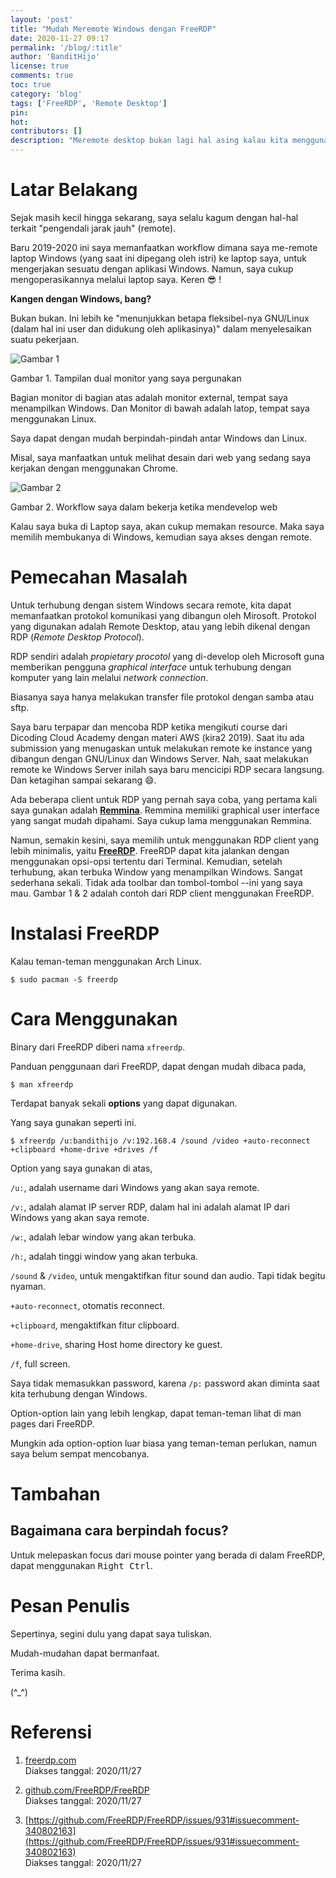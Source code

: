 ```yaml
---
layout: 'post'
title: "Mudah Meremote Windows dengan FreeRDP"
date: 2020-11-27 09:17
permalink: '/blog/:title'
author: 'BanditHijo'
license: true
comments: true
toc: true
category: 'blog'
tags: ['FreeRDP', 'Remote Desktop']
pin:
hot:
contributors: []
description: "Meremote desktop bukan lagi hal asing kalau kita menggunakan GNU/Linux. Saya pun juga sering menggunakan remote desktop untuk mengakses laptop Windows yang ada di ruangan lain. Dengan cara ini, saya tidak perlu repot-repot membawa dan memindahkan laptop tersebut ke ruangan saya. Cukup akses secara remote dengan RDP."
---
```


# Latar Belakang

Sejak masih kecil hingga sekarang, saya selalu kagum dengan hal-hal terkait "pengendali jarak jauh" (remote).

Baru 2019-2020 ini saya memanfaatkan workflow dimana saya me-remote laptop Windows (yang saat ini dipegang oleh istri) ke laptop saya, untuk mengerjakan sesuatu dengan aplikasi Windows. Namun, saya cukup mengoperasikannya melalui laptop saya. Keren 😎 !

**Kangen dengan Windows, bang?**

Bukan bukan. Ini lebih ke "menunjukkan betapa fleksibel-nya GNU/Linux (dalam hal ini user dan didukung oleh aplikasinya)" dalam menyelesaikan suatu pekerjaan.

![Gambar 1](https://i.postimg.cc/XqysDXhL/gambar-01.png)

Gambar 1. Tampilan dual monitor yang saya pergunakan

Bagian monitor di bagian atas adalah monitor external, tempat saya menampilkan Windows. Dan Monitor di bawah adalah latop, tempat saya menggunakan Linux.

Saya dapat dengan mudah berpindah-pindah antar Windows dan Linux.

Misal, saya manfaatkan untuk melihat desain dari web yang sedang saya kerjakan dengan menggunakan Chrome.

![Gambar 2](https://i.postimg.cc/Z0twk4zS/gambar-02.png)

Gambar 2. Workflow saya dalam bekerja ketika mendevelop web

Kalau saya buka di Laptop saya, akan cukup memakan resource. Maka saya memilih membukanya di Windows, kemudian saya akses dengan remote.


# Pemecahan Masalah

Untuk terhubung dengan sistem Windows secara remote, kita dapat memanfaatkan protokol komunikasi yang dibangun oleh Mirosoft. Protokol yang digunakan adalah Remote Desktop, atau yang lebih dikenal dengan RDP (*Remote Desktop Protocol*).

RDP sendiri adalah *propietary procotol* yang di-develop oleh Microsoft guna memberikan pengguna *graphical interface* untuk terhubung dengan komputer yang lain melalui *network connection*.

Biasanya saya hanya melakukan transfer file protokol dengan samba atau sftp.

Saya baru terpapar dan mencoba RDP ketika mengikuti course dari Dicoding Cloud Academy dengan materi AWS (kira2 2019). Saat itu ada submission yang menugaskan untuk melakukan remote ke instance yang dibangun dengan GNU/Linux dan Windows Server. Nah, saat melakukan remote ke Windows Server inilah saya baru mencicipi RDP secara langsung. Dan ketagihan sampai sekarang 😄.

Ada beberapa client untuk RDP yang pernah saya coba, yang pertama kali saya gunakan adalah [**Remmina**](https://remmina.org/). Remmina memiliki graphical user interface yang sangat mudah dipahami. Saya cukup lama menggunakan Remmina.

Namun, semakin kesini, saya memilih untuk menggunakan RDP client yang lebih minimalis, yaitu [**FreeRDP**](https://www.freerdp.com/). FreeRDP dapat kita jalankan dengan menggunakan opsi-opsi tertentu dari Terminal. Kemudian, setelah terhubung, akan terbuka Window yang menampilkan Windows. Sangat sederhana sekali. Tidak ada toolbar dan tombol-tombol --ini yang saya mau. Gambar 1 & 2 adalah contoh dari RDP client menggunakan FreeRDP.


# Instalasi FreeRDP

Kalau teman-teman menggunakan Arch Linux.

```
$ sudo pacman -S freerdp
```


# Cara Menggunakan

Binary dari FreeRDP diberi nama `xfreerdp`.

Panduan penggunaan dari FreeRDP, dapat dengan mudah dibaca pada,

```
$ man xfreerdp
```

Terdapat banyak sekali **options** yang dapat digunakan.

Yang saya gunakan seperti ini.

```
$ xfreerdp /u:bandithijo /v:192.168.4 /sound /video +auto-reconnect +clipboard +home-drive +drives /f
```

Option yang saya gunakan di atas,

`/u:`, adalah username dari Windows yang akan saya remote.

`/v:`, adalah alamat IP server RDP, dalam hal ini adalah alamat IP dari Windows yang akan saya remote.

`/w:`, adalah lebar window yang akan terbuka.

`/h:`, adalah tinggi window yang akan terbuka.

`/sound` & `/video`, untuk mengaktifkan fitur sound dan audio. Tapi tidak begitu nyaman.

`+auto-reconnect`, otomatis reconnect.

`+clipboard`, mengaktifkan fitur clipboard.

`+home-drive`, sharing Host home directory ke guest.

`/f`, full screen.

Saya tidak memasukkan password, karena `/p:` password akan diminta saat kita terhubung dengan Windows.

Option-option lain yang lebih lengkap, dapat teman-teman lihat di man pages dari FreeRDP.

Mungkin ada option-option luar biasa yang teman-teman perlukan, namun saya belum sempat mencobanya.


# Tambahan


## Bagaimana cara berpindah focus?

Untuk melepaskan focus dari mouse pointer yang berada di dalam FreeRDP, dapat menggunakan <kbd>Right Ctrl</kbd>.


# Pesan Penulis

Sepertinya, segini dulu yang dapat saya tuliskan.

Mudah-mudahan dapat bermanfaat.

Terima kasih.

(^_^)


# Referensi

1. [freerdp.com](https://www.freerdp.com)
<br>Diakses tanggal: 2020/11/27

2. [github.com/FreeRDP/FreeRDP](https://github.com/FreeRDP/FreeRDP)
<br>Diakses tanggal: 2020/11/27

3. [https://github.com/FreeRDP/FreeRDP/issues/931#issuecomment-340802163](https://github.com/FreeRDP/FreeRDP/issues/931#issuecomment-340802163)
<br>Diakses tanggal: 2020/11/27
